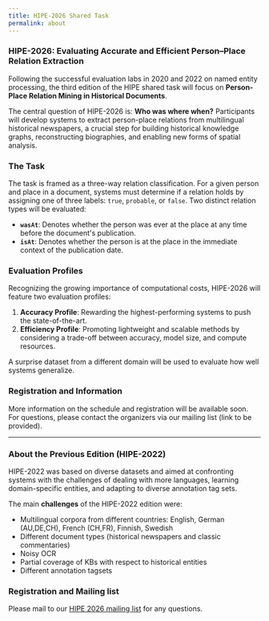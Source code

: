 ```yaml
---
title: HIPE-2026 Shared Task
permalink: about
---
```


### HIPE-2026: Evaluating Accurate and Efficient Person–Place Relation Extraction

Following the successful evaluation labs in 2020 and 2022 on named entity processing, the third edition of the HIPE shared task will focus on **Person-Place Relation Mining in Historical Documents**.

The central question of HIPE-2026 is: **Who was where when?** Participants will develop systems to extract person-place relations from multilingual historical newspapers, a crucial step for building historical knowledge graphs, reconstructing biographies, and enabling new forms of spatial analysis.

### The Task

The task is framed as a three-way relation classification. For a given person and place in a document, systems must determine if a relation holds by assigning one of three labels: `true`, `probable`, or `false`. Two distinct relation types will be evaluated:

- **`wasAt`**: Denotes whether the person was ever at the place at any time before the document's publication.
- **`isAt`**: Denotes whether the person is at the place in the immediate context of the publication date.

### Evaluation Profiles

Recognizing the growing importance of computational costs, HIPE-2026 will feature two evaluation profiles:

1.  **Accuracy Profile**: Rewarding the highest-performing systems to push the state-of-the-art.
2.  **Efficiency Profile**: Promoting lightweight and scalable methods by considering a trade-off between accuracy, model size, and compute resources.

A surprise dataset from a different domain will be used to evaluate how well systems generalize.

### Registration and Information

More information on the schedule and registration will be available soon. For questions, please contact the organizers via our mailing list (link to be provided).

---

### About the Previous Edition (HIPE-2022)

HIPE-2022 was based on diverse datasets and aimed at confronting systems with the challenges of dealing with more languages, learning domain-specific entities, and adapting to diverse annotation tag sets.

The main **challenges** of the HIPE-2022 edition were:

- Multilingual corpora from different countries: English, German (AU,DE,CH), French (CH,FR), Finnish, Swedish
- Different document types (historical newspapers and classic commentaries)
- Noisy OCR
- Partial coverage of KBs with respect to historical entities
- Different annotation tagsets

### Registration and Mailing list

Please mail to our [HIPE 2026 mailing list](https://groups.google.com/g/hipe-2026) for any questions.
